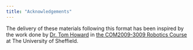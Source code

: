 ```yaml
---
title: "Acknowledgements"
---
```


The delivery of these materials following this format has been inspired by the work done by [Dr. Tom Howard](https://www.sheffield.ac.uk/engineering/diamond-engineering/our-staff/tom-howard) in [the COM2009-3009 Robotics Course](https://tom-howard.github.io/ros/) at The University of Sheffield.
